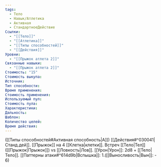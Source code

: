 ```yaml
---
tags:
  - Тело
  - Навык/Атлетика
  - Активная
  - СтандартноеДействие
Ссылки:
  - "[[Тело]]"
  - "[[Атлетика]]"
  - "[[Типы способностей]]"
  - "[[Действия]]"
Уровни:
  - "[[Прыжок атлета 2]]"
Связанные навыки:
  - "[[Прыжок атлета 2]]"
Стоимость: "15"
Стоимость выкупа:
Источник:
Тип способности:
Время применения:
Стоимость применения:
Используемый пул:
Стоимость пула:
Характеристики:
Дальность:
Шаблон:
Количество целей:
Время действия:
---
```

([[Типы способностей#Активная способность|А]]) [[Действия#^030041|Станд.дей]]. [[Прыжок]] на 4 [[Клетка|клетки]]. Встреч [[Тело|Тел]] ([[Прыжок|Прыжок]]) vs [[Ловкость|Лов]]. [[Урон|Урон]]: 2d8 + [[Тело|Тело]]. [[Паттерны атаки#^614d9b|Вспышка]]: 1.([[Выносливость|Вын]]: - 6)